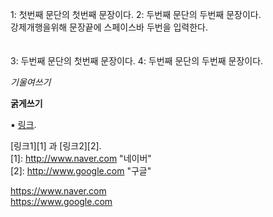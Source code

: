 1: 첫번째 문단의 첫번째 문장이다.
2: 두번째 문단의 두번째 문장이다.  
강제개행을위해 문장끝에 스페이스바 두번을 입력한다.
</br>
</br>
</br>
3: 두번째 문단의 첫번째 문장이다.
4: 두번째 문단의 두번째 문장이다.  

*기울여쓰기*  

**굵게쓰기**  

▪ [링크](http://example.com "링크제목").  

[링크1][1] 과 [링크2][2].  
[1]: http://www.naver.com "네이버"  
[2]: http://www.google.com "구글"  

<https://www.naver.com>  
<https://www.google.com>  
